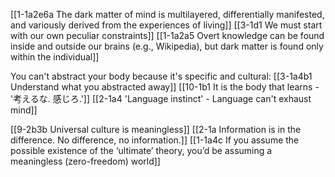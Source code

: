 [[1-1a2e6a The dark matter of mind is multilayered, differentially manifested, and variously derived from the experiences of living]]
[[3-1d1 We must start with our own peculiar constraints]]
[[1-1a2a5 Overt knowledge can be found inside and outside our brains (e.g., Wikipedia), but dark matter is found only within the individual]]

You can't abstract your body because it's specific and cultural:
	[[3-1a4b1 Understand what you abstracted away]]
		[[10-1b1 It is the body that learns - '考えるな. 感じろ.']]
			[[2-1a4 'Language instinct' - Language can't exhaust mind]]

[[9-2b3b Universal culture is meaningless]]
	[[2-1a Information is in the difference. No difference, no information.]]
		[[1-1a4c If you assume the possible existence of the ‘ultimate’ theory, you’d be assuming a meaningless (zero-freedom) world]]
